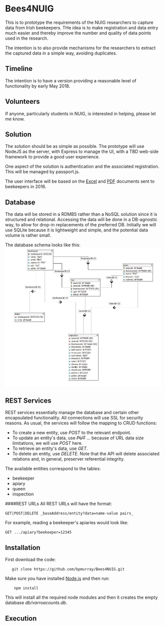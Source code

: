 # Bees4NUIG
This is to prototype the requirements of the NUIG researchers to capture data from Irish beekeepers. THe idea is to make registration and data entry much easier and thereby improve the number and quality of data points used in the research.

The intention is to also provide mechanisms for the researchers to extract the captured data in a simple way, avoiding duplicates.

## Timeline
The intention is to have a version providing a reasonable level of functionality by early May 2018.

## Volunteers
If anyone, particularly students in NUIG, is interested in helping, please let me know.

## Solution
The solution should be as simple as possible. The prototype will use NodeJS as the server, with Express to manage the UI, with a TBD web-side framework to provide a good user experience.

One aspect of the solution is authentication and the associated registration. This will be managed by passport.js.

The user interface will be based on the [Excel](https://github.com/bpmurray/Bees4NUIG/blob/master/docs/Inspection-form-Excel-version.xls) and [PDF](https://github.com/bpmurray/Bees4NUIG/blob/master/docs/Inspection%20form%20Printable%20version.pdf) documents sent to beekeepers in 2016.

## Database
The data will be stored in a RDMBS rather than a NoSQL solution since it is structured and relational. Accessing the data will be done in a DB-agnostic way, to allow for drop-in replacements of the preferred DB. Initially we will use SQLite because it is lightweight and simple, and the potential data volume is rather small.

The database schema looks like this:
![Database Schema](https://github.com/bpmurray/Bees4NUIG/blob/master/doc/schema.jpg)

## REST Services
REST services essentially manage the database and certain other encapsulated functionality. All connections will use SSL for security reasons. As usual, the services will follow the mapping to CRUD functions:
- To create a new entity, use _POST_ to the relevant endpoint.
- To update an entity's data, use ~~_PUT_~~ ... because of URL data size limitations, we will use _POST_ here.
- To retrieve an entity's data, use _GET_.
- To delete an entity, use _DELETE_. Note that the API will delete associated relations and, in general, preserver referential integrity.

The available entities correspond to the tables:
- beekeeper
- apiary
- queen
- inspection

####REST URLs
All REST URLs will have the format:
```
GET|POST|DELETE _baseAddress/entity?data=name-value pairs_
```
For example, reading a beekeeper's apiaries would look like:
```
GET .../apiary?beekeeper=12345
```

## Installation
First download the code:
```
   git clone https://github.com/bpmurray/Bees4NUIG.git
```
Make sure you have installed [Node.js](https://nodejs.org) and then run:
```
    npm install
```
This will install all the required node modules and then it creates the empty database *db/varroacounts.db*.

## Execution


